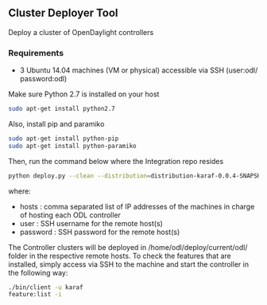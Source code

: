 ## Cluster Deployer Tool

Deploy a cluster of OpenDaylight controllers

### Requirements
  * 3 Ubuntu 14.04 machines (VM or physical) accessible via SSH (user:odl/ password:odl)

Make sure Python 2.7 is installed on your host

  ```sh
  sudo apt-get install python2.7
  ```
  
Also, install pip and paramiko

  ```sh
  sudo apt-get install python-pip
  sudo apt-get install python-paramiko 
  ```

Then, run the command below where the Integration repo resides

  ```sh
  python deploy.py --clean --distribution=distribution-karaf-0.0.4-SNAPSHOT.zip --rootdir=/home/odl --hosts=192.168.1.2,192.168.1.3,192.168.1.1 --user=odl --password=odl --template=lb-test
  ```

where:
* hosts : comma separated list of IP addresses of the machines in charge of hosting each ODL controller
* user : SSH username for the remote host(s)
* password : SSH password for the remote host(s)


The Controller clusters will be deployed in /home/odl/deploy/current/odl/ folder in the respective remote hosts. To check the features that are installed, simply access via SSH to the machine and start the controller in the following way:

  ```sh
  ./bin/client -u karaf
  feature:list -i
  ```
